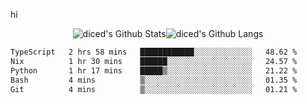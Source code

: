 hi

<div align="center">
  <img align="center" style="padding:0" src="https://github-readme-stats-dzcp99cze-dicedtomatos-projects.vercel.app/api?username=diced&show_icons=true&count_private=true&include_all_commits=true&hide=contribs&custom_title=GitHub%20Stats&theme=transparent&hide_border=true" alt="diced's Github Stats"><img align="center" style="padding:0" src="https://github-readme-stats-dzcp99cze-dicedtomatos-projects.vercel.app/api/top-langs/?username=diced&layout=compact&hide_border=true&theme=transparent" alt="diced's Github Langs">
</div>

<!--START_SECTION:waka-->

```txt
TypeScript   2 hrs 58 mins   ████████████░░░░░░░░░░░░░   48.62 %
Nix          1 hr 30 mins    ██████░░░░░░░░░░░░░░░░░░░   24.57 %
Python       1 hr 17 mins    █████▒░░░░░░░░░░░░░░░░░░░   21.22 %
Bash         4 mins          ▒░░░░░░░░░░░░░░░░░░░░░░░░   01.35 %
Git          4 mins          ▒░░░░░░░░░░░░░░░░░░░░░░░░   01.21 %
```

<!--END_SECTION:waka-->
